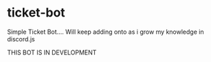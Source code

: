 # ticket-bot
Simple Ticket Bot.... Will keep adding onto as i grow my knowledge in discord.js

THIS BOT IS IN DEVELOPMENT
